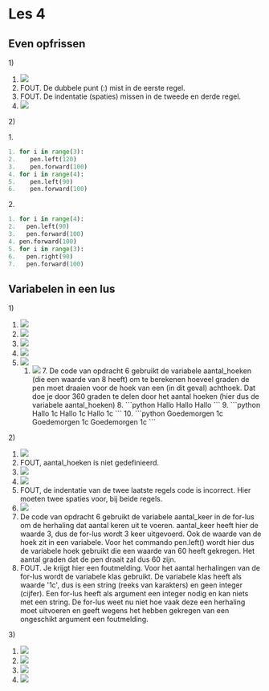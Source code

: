 # Les 4

## Even opfrissen

1\)

1. ![](<../../../.gitbook/assets/image-20190415165611900 (2) (4) (1) (3).png>)
2. FOUT. De dubbele punt (:) mist in de eerste regel.
3. FOUT. De indentatie (spaties) missen in de tweede en derde regel.
4. ![](<../../../.gitbook/assets/les 4 1.4.PNG>)

2\)

1\.

```python
1. for i in range(3):
2.    pen.left(120)
3.    pen.forward(100)
4. for i in range(4):
5.    pen.left(90)
6.    pen.forward(100)
```

2\.

```python
1. for i in range(4):
2.   pen.left(90)
3.   pen.forward(100)
4. pen.forward(100)
5. for i in range(3):
6.   pen.right(90)
7.   pen.forward(100)
```

## Variabelen in een lus

1\)

1. ![](<../../../.gitbook/assets/image-20190415170006194 (3) (3) (3) (3) (3) (3) (3) (1).png>)
2. ![](<../../../.gitbook/assets/image-20190415165611900 (2) (4) (1) (4).png>)
3. ![](<../../../.gitbook/assets/image-20190415165852940 (2) (2).png>)
4. ![](<../../../.gitbook/assets/image-20190415165852940 (2) (3).png>)
5. ![](<../../../.gitbook/assets/image-20190415151021170 (2) (4) (4) (4) (4) (4) (4) (4) (2).png>)
   1. ![](<../../../.gitbook/assets/image-20190415165852940 (2) (4).png>) 7. De code van opdracht 6 gebruikt de variabele aantal\_hoeken (die een waarde van 8 heeft) om te berekenen hoeveel graden de pen moet draaien voor de hoek van een (in dit geval) achthoek. Dat doe je door 360 graden te delen door het aantal hoeken (hier dus de variabele aantal\_hoeken) 8. \`\`\`python Hallo Hallo Hallo \`\`\` 9. \`\`\`python Hallo 1c Hallo 1c Hallo 1c \`\`\` 10. \`\`\`python Goedemorgen 1c Goedemorgen 1c Goedemorgen 1c \`\`\`

2\)

1. ![](<../../../.gitbook/assets/image-20190415170006194 (3) (3) (3) (3) (3) (3) (3) (2).png>)
2. FOUT, aantal\_hoeken is niet gedefinieerd.
3. ![](../../../.gitbook/assets/image-20190416104310600.png)
4. ![](../../../.gitbook/assets/image-20190416104451721.png)
5. FOUT, de indentatie van de twee laatste regels code is incorrect. Hier moeten twee spaties voor, bij beide regels.&#x20;
6. ![](<../../../.gitbook/assets/image-20190415151021170 (2) (4) (4) (4) (4) (4) (4) (4).png>)
7. De code van opdracht 6 gebruikt de variabele aantal\_keer in de for-lus om de herhaling dat aantal keren uit te voeren. aantal\_keer heeft hier de waarde 3, dus de for-lus wordt 3 keer uitgevoerd. Ook de waarde van de hoek zit in een variabele. Voor het commando pen.left() wordt hier dus de variabele hoek gebruikt die een waarde van 60 heeft gekregen. Het aantal graden dat de pen draait zal dus 60 zijn.
8. FOUT. Je krijgt hier een foutmelding. Voor het aantal herhalingen van de for-lus wordt de variabele klas gebruikt. De variabele klas heeft als waarde '1c', dus is een string (reeks van karakters) en geen integer (cijfer). Een for-lus heeft als argument een integer nodig en kan niets met een string. De for-lus weet nu niet hoe vaak deze een herhaling moet uitvoeren en geeft wegens het hebben gekregen van een ongeschikt argument een foutmelding.

3\)

1. ![](<../../../.gitbook/assets/image-20190415171210673 (1) (2) (2) (2) (2) (2) (2) (2).png>)
2. ![](<../../../.gitbook/assets/image-20190415171156881 (2) (2) (2) (2) (2) (2) (2).png>)
3. ![](../../../.gitbook/assets/image-20190416110912808.png)
4. ![](../../../.gitbook/assets/image-20190416111050065.png)
